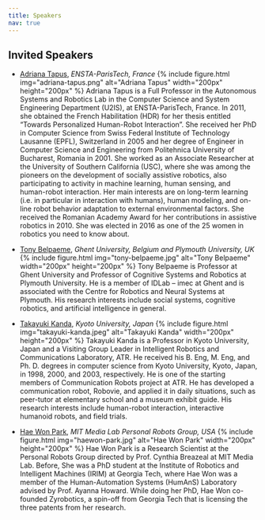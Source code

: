 ```yaml
---
title: Speakers
nav: true
---
```


## Invited Speakers

<div class="id-pics" markdown="1">

- [Adriana Tapus](http://perso.ensta-paristech.fr/~tapus/eng/), *ENSTA-ParisTech, France*
{% include figure.html img="adriana-tapus.png" alt="Adriana Tapus" width="200px" height="200px" %}
Adriana Tapus is a Full Professor in the Autonomous Systems and Robotics Lab in the Computer Science and System Engineering Department (U2IS), at ENSTA-ParisTech, France. In 2011, she obtained the French Habilitation (HDR) for her thesis entitled “Towards Personalized Human-Robot Interaction”. She received her PhD in Computer Science from Swiss Federal Institute of Technology Lausanne (EPFL), Switzerland in 2005 and her degree of Engineer in Computer Science and Engineering from Politehnica University of Bucharest, Romania in 2001. She worked as an Associate Researcher at the University of Southern California (USC), where she was among the pioneers on the development of socially assistive robotics, also participating to activity in machine learning, human sensing, and human-robot interaction. Her main interests are on long-term learning (i.e. in particular in interaction with humans), human modeling, and on-line robot behavior adaptation to external environmental factors. She received the Romanian Academy Award for her contributions in assistive robotics in 2010. She was elected in 2016 as one of the 25 women in robotics you need to know about.

- [Tony Belpaeme](https://tonybelpaeme.me/), *Ghent University, Belgium and Plymouth University, UK*
{% include figure.html img="tony-belpaeme.jpg" alt="Tony Belpaeme" width="200px" height="200px" %}
Tony Belpaeme is Professor at Ghent University and Professor of Cognitive Systems and Robotics at Plymouth University. He is a member of IDLab – imec at Ghent and is associated with the Centre for Robotics and Neural Systems at Plymouth. His research interests include social systems, cognitive robotics,  and artificial intelligence in general.


- [Takayuki Kanda](http://www.robot.soc.i.kyoto-u.ac.jp/~kanda/), *Kyoto University, Japan*
{% include figure.html img="takayuki-kanda.jpeg" alt="Takayuki Kanda" width="200px" height="200px" %}
Takayuki Kanda is a Professor in Kyoto University, Japan and a Visiting Group Leader in Intelligent Robotics and Communications Laboratory, ATR. He received his B. Eng, M. Eng, and Ph. D. degrees in computer science from Kyoto University, Kyoto, Japan, in 1998, 2000, and 2003, respectively. He is one of the starting members of Communication Robots project at ATR. He has developed a communication robot, Robovie, and applied it in daily situations, such as peer-tutor at elementary school and a museum exhibit guide. His research interests include human-robot interaction, interactive humanoid robots, and field trials.

- [Hae Won Park](http://web.media.mit.edu/~haewon/), *MIT Media Lab Personal Robots Group, USA*
{% include figure.html img="haewon-park.jpg" alt="Hae Won Park" width="200px" height="200px" %}
Hae Won Park is a Research Scientist at the Personal Robots Group directed by Prof. Cynthia Breazeal at MIT Media Lab. Before, She was a PhD student at the Institute of Robotics and Intelligent Machines (IRIM) at Georgia Tech, where Hae Won was a member of the Human-Automation Systems (HumAnS) Laboratory advised by Prof. Ayanna Howard. While doing her PhD, Hae Won co-founded Zyrobotics, a spin-off from Georgia Tech that is licensing the three patents from her research.

</div>


